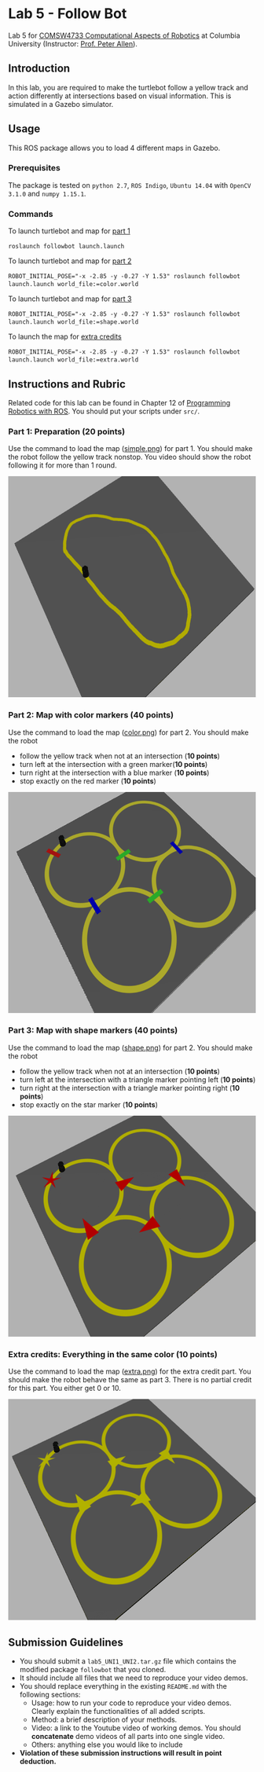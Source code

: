 # Lab 5 - Follow Bot
Lab 5 for [COMSW4733 Computational Aspects of Robotics](http://www.cs.columbia.edu/~allen/F18/index.html) at Columbia University (Instructor: [Prof. Peter Allen](http://www.cs.columbia.edu/~allen/)).

## Introduction
In this lab, you are required to make the turtlebot follow a yellow track and action differently at intersections based on visual information. This is simulated in a Gazebo simulator.

## Usage
This ROS package allows you to load 4 different maps in Gazebo.

### Prerequisites
The package is tested on `python 2.7`, `ROS Indigo`, `Ubuntu 14.04` with `OpenCV 3.1.0` and `numpy 1.15.1`.

### Commands
To launch turtlebot and map for [part 1](#part-1-preparation-20-points)
```
roslaunch followbot launch.launch
```

To launch turtlebot and map for [part 2](#part-2-map-with-color-markers-40-points)
```
ROBOT_INITIAL_POSE="-x -2.85 -y -0.27 -Y 1.53" roslaunch followbot launch.launch world_file:=color.world
```

To launch turtlebot and map for [part 3](#part-3-map-with-shape-markers-40-points)
```
ROBOT_INITIAL_POSE="-x -2.85 -y -0.27 -Y 1.53" roslaunch followbot launch.launch world_file:=shape.world
```

To launch the map for [extra credits](#extra-credits-everything-in-the-same-color-10-points)
```
ROBOT_INITIAL_POSE="-x -2.85 -y -0.27 -Y 1.53" roslaunch followbot launch.launch world_file:=extra.world
```
## Instructions and Rubric
Related code for this lab can be found in Chapter 12 of [Programming Robotics with ROS](http://marte.aslab.upm.es/redmine/files/dmsf/p_drone-testbed/170324115730_268_Quigley_-_Programming_Robots_with_ROS.pdf). You should put your scripts under `src/`.

### Part 1: Preparation (**20 points**)
Use the command to load the map ([simple.png](worlds/simple.png)) for part 1. You should make the robot follow the yellow track nonstop. You video should show the robot following it for more than 1 round.

<p align="center">
  <img src="imgs/simple_map.png", height="450">
</p>

### Part 2: Map with color markers (40 points)
Use the command to load the map ([color.png](worlds/color.png)) for part 2. You should make the robot
- follow the yellow track when not at an intersection (**10 points**)
- turn left at the intersection with a green marker(**10 points**)
- turn right at the intersection with a blue marker (**10 points**)
- stop exactly on the red marker (**10 points**)

<p align="center">
  <img src="imgs/color_map.png", height="450">
</p>

### Part 3: Map with shape markers (40 points)
Use the command to load the map ([shape.png](worlds/shape.png)) for part 2. You should make the robot
- follow the yellow track when not at an intersection (**10 points**)
- turn left at the intersection with a triangle marker pointing left (**10 points**)
- turn right at the intersection with a triangle marker pointing right (**10 points**)
- stop exactly on the star marker (**10 points**)

<p align="center">
  <img src="imgs/shape_map.png", height="450">
</p>

### Extra credits: Everything in the same color (10 points)
Use the command to load the map ([extra.png](worlds/extra.png)) for the extra credit part. You should make the robot behave the same as part 3. There is no partial credit for this part. You either get 0 or 10.

<p align="center">
  <img src="imgs/extra_map.png", height="450">
</p>

## Submission Guidelines
- You should submit a `lab5_UNI1_UNI2.tar.gz` file which contains the modified package `followbot` that you cloned.
- It should include all files that we need to reproduce your video demos.
- You should replace everything in the existing `README.md` with the following sections:
	- Usage: how to run your code to reproduce your video demos. Clearly explain the functionalities of all added scripts.
	- Method: a brief description of your methods.
	- Video: a link to the Youtube video of working demos. You should **concatenate** demo videos of all parts into one single video.
	- Others: anything else you would like to include
- **Violation of these submission instructions will result in point deduction.**
